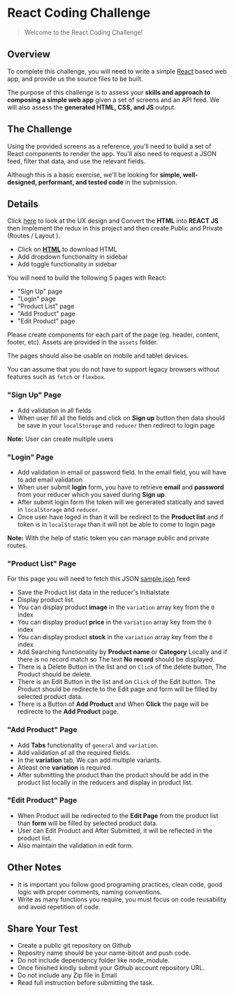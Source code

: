 # React Coding Challenge

> Welcome to the React Coding Challenge!

## Overview

To complete this challenge, you will need to write a simple [React](https://facebook.github.io/react/) based web app, and provide us the source files to be built.

The purpose of this challenge is to assess your **skills and approach to composing a simple web app** given a set of screens and an API feed. We will also assess the **generated HTML, CSS, and JS** output.

## The Challenge

Using the provided screens as a reference, you'll need to build a set of React components to render the app. You'll also need to request a JSON feed, filter that data, and use the relevant fields.

Although this is a basic exercise, we'll be looking for **simple, well-designed, performant, and tested code** in the submission.

## Details

Click [here](https://xd.adobe.com/view/693b1c0d-b7fd-4f1c-b15a-389dafffe240-3c68/) to look at the UX design and Convert the  **HTML** into **REACT JS** then Implement the redux in this project and then create Public and Private (Routes / Layout ).

- Click on [**HTML**](https://github.com/abdulbitcot/React-Coding-Challenge-Experience/raw/main/HTML.zip) to download HTML
- Add dropdown functionality in sidebar
- Add toggle functionality in sidebar

You will need to build the following 5 pages with React:
- "Sign Up" page
- "Login" page
- "Product List" page
- "Add Product" page
- "Edit Product" page


Please create components for each part of the page (eg. header, content, footer, etc).
Assets are provided in the `assets` folder.

The pages should also be usable on mobile and tablet devices.

You can assume that you do not have to support legacy browsers without features such as `fetch` or `flexbox`.

### "Sign Up" Page

- Add validation in all fields
- When user fill all the fields and click on **Sign up** button then data should be save in your `localStorage` and `reducer` then redirect to login page

**Note:** User can create multiple users

### "Login" Page

- Add validation in email or password field. In the email field, you will have to add email validation
- When user submit **login** form,  you have to retrieve **email** and **password** from your reducer which you saved during **Sign up**.
- After submit login form the token will we generated statically and saved in `localStorage` and `reducer`.
- Once user have loged in than it will be redirect to the **Product list** and if token is in `localStorage` than it will not be able to come to login page 

**Note:** With the help of static token you can manage public and private routes.

### "Product List" Page

For this page you will need to fetch this JSON [sample.json](https://raw.githubusercontent.com/abdulbitcot/React-Coding-Challenge-Experience/main/sample.json) feed 

- Save the Product list data in the reducer's Initialstate
- Display product list.
- You can display product **image** in the `variation` array key from the `0` index
- You can display product **price** in the `variation` array key from the `0` index
- You can display product **stock** in the `variation` array key from the `0` index
- Add Searching functionality by **Product name** or **Category** Locally and if there is no record match so The text **No record** should be displayed.
- There is a Delete Button in the list and on `Click` of the delete button, The Product should be delete.
- There is an Edit Button in the list and on `Click` of the Edit button. The Product should be redirecte to the Edit page and form will be filled by selected  product data.
- There is a Button of **Add Product** and When **Click** the page will be redirecte to the **Add Product** page.


### "Add Product" Page

- Add **Tabs** functionality of `general` and `variation`.
- Add validation of all the required fields.
- In the **variation** tab, We can add multiple variants.
- Atleast one **variation** is required.
- After submitting the product than the product should be add in the product list locally in the reducers and display in product list.


### "Edit Product" Page

- When Product will be redirected to the **Edit Page** from the product list than **form** will be filled by selected product data. 
- User can Edit Product and After Submitted, it will be reflected in the product list.
- Also maintain the validation in edit form.

## Other Notes

- It is important you follow good programing practices, clean code, good logic with proper comments, naming conventions.
- Write as many functions you require, you must focus on code reusability and avoid repetition of code.

## Share Your Test

- Create a public git repository on Github
- Repositry name should be your name-bitcot and push code.
- Do not include dependency folder like node_module.
- Once finished kindly submit your Github account repository URL.
- Do not include any Zip file in Email
- Read full instruction before submitting the task. 